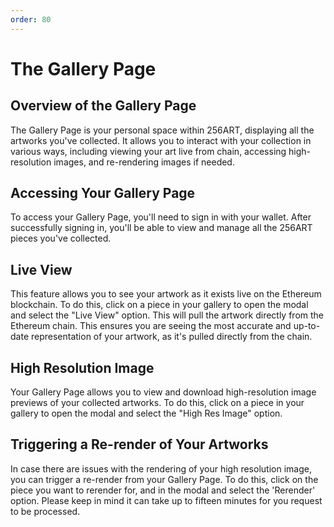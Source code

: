 ```yaml
---
order: 80
---
```


# The Gallery Page

## Overview of the Gallery Page

The Gallery Page is your personal space within 256ART, displaying all the artworks you've collected. It allows you to interact with your collection in various ways, including viewing your art live from chain, accessing high-resolution images, and re-rendering images if needed.

## Accessing Your Gallery Page

To access your Gallery Page, you'll need to sign in with your wallet. After successfully signing in, you'll be able to view and manage all the 256ART pieces you've collected.

## Live View

This feature allows you to see your artwork as it exists live on the Ethereum blockchain. To do this, click on a piece in your gallery to open the modal and select the "Live View" option. This will pull the artwork directly from the Ethereum chain. This ensures you are seeing the most accurate and up-to-date representation of your artwork, as it's pulled directly from the chain.


## High Resolution Image

Your Gallery Page allows you to view and download high-resolution image previews of your collected artworks. To do this, click on a piece in your gallery to open the modal and select the "High Res Image" option.

## Triggering a Re-render of Your Artworks

In case there are issues with the rendering of your high resolution image, you can trigger a re-render from your Gallery Page. To do this, click on the piece you want to rerender for, and in the modal and select the 'Rerender' option. Please keep in mind it can take up to fifteen minutes for you request to be processed.

